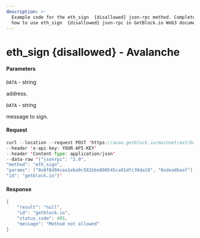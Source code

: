 ```yaml
---
description: >-
  Example code for the eth_sign  {disallowed} json-rpc method. Сomplete guide on
  how to use eth_sign  {disallowed} json-rpc in GetBlock.io Web3 documentation.
---
```


# eth\_sign {disallowed} - Avalanche

#### Parameters

`DATA` - string

address.

`DATA` - string

message to sign.

#### Request

```java
curl --location --request POST 'https://avax.getblock.io/mainnet/ext/bc/C/rpc' 
--header 'x-api-key: YOUR-API-KEY' 
--header 'Content-Type: application/json' 
--data-raw '{"jsonrpc": "2.0",
"method": "eth_sign",
"params": ["0x0f8d94cea1eba9c582bbe800545ca91dfc39da18", "0xdeadbeaf"],
"id": "getblock.io"}'
```

#### Response

```java
{
    "result": "null",
    "id": "getblock.io",
    "status_code": 405,
    "message": "Method not allowed"
}
```
